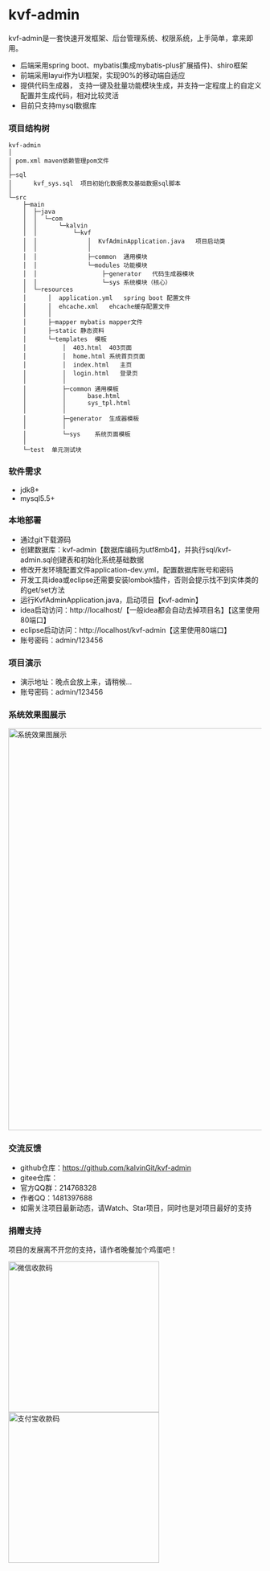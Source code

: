 # kvf-admin
kvf-admin是一套快速开发框架、后台管理系统、权限系统，上手简单，拿来即用。
* 后端采用spring boot、mybatis(集成mybatis-plus扩展插件)、shiro框架
* 前端采用layui作为UI框架，实现90%的移动端自适应
* 提供代码生成器， 支持一键及批量功能模块生成，并支持一定程度上的自定义配置并生成代码，相对比较灵活
* 目前只支持mysql数据库

### 项目结构树
````
kvf-admin
│
│ pom.xml maven依赖管理pom文件
│  
├─sql
│      kvf_sys.sql  项目初始化数据表及基础数据sql脚本
│      
└─src
    ├─main
    │  ├─java
    │  │  └─com
    │  │      └─kalvin
    │  │          └─kvf
    │  │              │  KvfAdminApplication.java   项目启动类
    │  │              │  
    │  │              ├─common  通用模块
    │  │              └─modules 功能模块
    │  │                  ├─generator   代码生成器模块
    │  │                  └─sys 系统模块（核心）
    │  └─resources
    │      │  application.yml   spring boot 配置文件
    │      │  ehcache.xml   ehcache缓存配置文件
    │      │  
    │      ├─mapper mybatis mapper文件
    │      ├─static 静态资料
    │      └─templates  模板
    │          │  403.html  403页面
    │          │  home.html 系统首页页面
    │          │  index.html   主页
    │          │  login.html   登录页
    │          │  
    │          ├─common 通用模板
    │          │      base.html
    │          │      sys_tpl.html
    │          │      
    │          ├─generator  生成器模板
    │          │          
    │          └─sys    系统页面模板
    │                  
    └─test  单元测试块

````

### 软件需求
* jdk8+
* mysql5.5+

### 本地部署
* 通过git下载源码
* 创建数据库：kvf-admin【数据库编码为utf8mb4】，并执行sql/kvf-admin.sql创建表和初始化系统基础数据
* 修改开发环境配置文件application-dev.yml，配置数据库账号和密码
* 开发工具idea或eclipse还需要安装lombok插件，否则会提示找不到实体类的的get/set方法
* 运行KvfAdminApplication.java，启动项目【kvf-admin】
* idea启动访问：http://localhost/【一般idea都会自动去掉项目名】【这里使用80端口】
* eclipse启动访问：http://localhost/kvf-admin【这里使用80端口】
* 账号密码：admin/123456

### 项目演示
* 演示地址：晚点会放上来，请稍候...
* 账号密码：admin/123456

### 系统效果图展示
<img src="http://cloud.kalvinbg.cn/image/kvf-admin.png" width="800" alt="系统效果图展示">

### 交流反馈
* github仓库：https://github.com/kalvinGit/kvf-admin
* gitee仓库：
* 官方QQ群：214768328
* 作者QQ：1481397688
* 如需关注项目最新动态，请Watch、Star项目，同时也是对项目最好的支持


### 捐赠支持
项目的发展离不开您的支持，请作者晚餐加个鸡蛋吧！<br>

<img src="http://cloud.kalvinbg.cn/image/my_wxpay2.png" width="300" alt="微信收款码">
<img src="http://cloud.kalvinbg.cn/image/my_alipay.jpg" width="300" alt="支付宝收款码">
